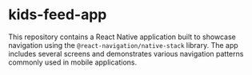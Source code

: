 # kids-feed-app
This repository contains a React Native application built to showcase navigation using the `@react-navigation/native-stack` library. The app includes several screens and demonstrates various navigation patterns commonly used in mobile applications.

